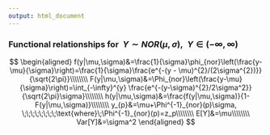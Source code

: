 ```yaml
---
output: html_document
---
```


### Functional relationships for $\;Y \sim NOR(\mu,\sigma),\;\;Y\in(-\infty,\infty)$

$$
\begin{aligned}
f(y|\mu,\sigma)&=\frac{1}{\sigma}\phi_{nor}\left(\frac{y-\mu}{\sigma}\right)=\frac{1}{\sigma}\frac{e^{-(y - \mu)^{2}/(2\sigma^{2})}}{\sqrt{2\pi}}\\\\\\\\
F(y|\mu,\sigma)&=\Phi_{nor}\left(\frac{y-\mu}{\sigma}\right)=\int_{-\infty}^{y} \frac{e^{-(y-\sigma)^{2}/2\sigma^2}} {\sqrt{2\pi}\sigma}\\\\\\\\
h(y|\mu,\sigma)&=\frac{f(y|\mu,\sigma)}{1-F(y|\mu,\sigma)}\\\\\\\\
y_{p}&=\mu+\Phi^{-1}_{nor}(p)\sigma, \;\;\;\;\;\;\;\;\text{where}\;\Phi^{-1}_{nor}(p)=z_p\\\\\\\\
E[Y]&=\mu\\\\\\\\
Var[Y]&=\sigma^2
\end{aligned}
$$
